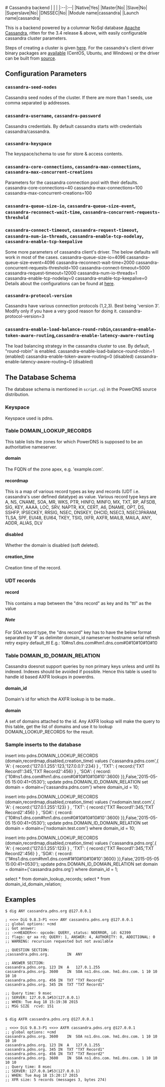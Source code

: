 # Cassandra backend
|&nbsp;|&nbsp;|
|:--|:--|
|Native|Yes|
|Master|No|
|Slave|No|
|Superslave|No|
|DNSSEC|No|
|Module name|cassandra|
|Launch name|cassandra|

This is a backend powered by a columnar NoSql database [Apache Cassandra](http://cassandra.apache.org/), ritten for the 3.4 release & above, with easily configurable cassandra cluster parameters.

Steps of creating a cluster is given [here](http://wiki.apache.org/cassandra/GettingStarted).
For the cassandra's client driver binary packages are [available](http://downloads.datastax.com/cpp-driver/) (CentOS, Ubuntu, and Windows) or the driver can be built from [source](http://datastax.github.io/cpp-driver/topics/building/).

## Configuration Parameters

### `cassandra-seed-nodes`
Cassandra seed nodes of the cluster. If there are more than 1 seeds, use comma separated ip addresses.

### `cassandra-username`, `cassandra-password`
Cassandra credentials. By default cassandra starts with credentials cassandra/cassandra.

### `cassandra-keyspace`
The keyspace/schema to use for store & access contents.

### `cassandra-core-connections`, `cassandra-max-connections`, `cassandra-max-concurrent-creations`
Parameters for the cassandra connection pool with their defaults.
cassandra-core-connections=40
cassandra-max-connections=100
cassandra-max-concurrent-creations=100

### `cassandra-queue-size-io`, `cassandra-queue-size-event`, `cassandra-reconnect-wait-time`, `cassandra-concurrent-requests-threshold`
### `cassandra-connect-timeout`, `cassandra-request-timeout`, `cassandra-num-io-threads`, `cassandra-enable-tcp-nodelay`, `cassandra-enable-tcp-keepalive`
Some more parameters of cassandra client's driver. The below defaults will work in most of the cases.
cassandra-queue-size-io=4096
cassandra-queue-size-event=4096
cassandra-reconnect-wait-time=2000
cassandra-concurrent-requests-threshold=100
cassandra-connect-timeout=5000
cassandra-request-timeout=12000
cassandra-num-io-threads=1
cassandra-enable-tcp-nodelay=0
cassandra-enable-tcp-keepalive=0
Details about the configurations can be found at [here](http://datastax.github.io/cpp-driver/api/CassCluster/).

### `cassandra-protocol-version`
Cassandra have various connection protocols (1,2,3). Best being 'version 3'. Modify only if you have a very good reason for doing it.
cassandra-protocol-version=3

### `cassandra-enable-load-balance-round-robin`,`cassandra-enable-token-aware-routing`,`cassandra-enable-latency-aware-routing`
The load balancing strategy in the cassandra cluster to use. By default, "round-robin" is enabled.
cassandra-enable-load-balance-round-robin=1   (enabled)
cassandra-enable-token-aware-routing=0        (disabled)
cassandra-enable-latency-aware-routing=0      (disabled)

## The Database Schema
The database schema is mentioned in `script.cql` in the PowerDNS source distribution. 

### Keyspace
Keyspace used is pdns.

### Table DOMAIN\_LOOKUP\_RECORDS
This table lists the zones for which PowerDNS is supposed to be an authoritative nameserver.

#### domain
The FQDN of the zone apex, e.g. 'example.com'.

#### recordmap
This is a map of various record types as key and records (UDT i.e. cassandra's user defined datatype) as value.
Various record type keys are
A, NS, CNAME, SOA, MR, WKS, PTR, HINFO, MINFO, MX, TXT, RP, AFSDB, SIG, KEY, AAAA, LOC, SRV, NAPTR, KX,
CERT, A6, DNAME, OPT, DS, SSHFP, IPSECKEY, RRSIG, NSEC, DNSKEY, DHCID, NSEC3, NSEC3PARAM,
TLSA, SPF, EUI48, EUI64, TKEY, TSIG, IXFR, AXFR, MAILB, MAILA, ANY, ADDR, ALIAS, DLV

#### disabled
Whether the domain is disabled (soft deleted).

#### creation\_time
Creation time of the record.

### UDT records

#### record
This contains a map between the "dns record" as key and its "ttl" as the value
##### Note
For SOA record type, the "dns record" key has to have the below format separated by '#' as delimiter
domain_id nameserver	hostname    serial refresh retry expiry default_ttl
E.g.:
10#ns1.dns.com#hm1.dns.com#0#10#10#10#10


### Table DOMAIN\_ID\_DOMAIN\_RELATION
Cassandra doesnot support queries by non primary keys unless and until its indexed. Indexes should be avoided if possible.
Hence this table is used to handle id based AXFR lookups in powerdns.

#### domain_id
Domain's id for which the AXFR lookup is to be made..

#### domain
A set of domains attached to the id.
Any AXFR lookup will make the query to this table, get the list of domains and use it to lookup DOMAIN\_LOOKUP\_RECORDS for the result.

### Sample inserts to the database

insert into pdns.DOMAIN_LOOKUP_RECORDS (domain,recordmap,disabled,creation_time) values ('cassandra.pdns.com',{ 'A': { record:{'127.0.1.255':123,'127.0.0.1':234} } , 'TXT': { record:{'TXT Record1':345,'TXT Record2':456} } , 'SOA': { record:{'10#ns1.dns.com#hm1.dns.com#0#10#10#10#10':3600} }},False,'2015-05-05 15:00:41+0530');
update pdns.DOMAIN_ID_DOMAIN_RELATION set domain = domain+{'cassandra.pdns.com'} where domain_id = 10;

insert into pdns.DOMAIN_LOOKUP_RECORDS (domain,recordmap,disabled,creation_time) values ('nxdomain.test.com',{ 'A': { record:{'127.0.1.255':123} } , 'TXT': { record:{'TXT Record1':345,'TXT Record2':456} } , 'SOA': { record:{'10#ns1.dns.com#hm1.dns.com#0#10#10#10#10':3600} }},False,'2015-05-05 15:00:41+0530');
update pdns.DOMAIN_ID_DOMAIN_RELATION set domain = domain+{'nxdomain.test.com'} where domain_id = 10;

insert into pdns.DOMAIN_LOOKUP_RECORDS (domain,recordmap,disabled,creation_time) values ('cassandra.pdns.org',{ 'A': { record:{'127.0.1.255':123} } , 'TXT': { record:{'TXT Record1':345,'TXT Record2':456} } , 'SOA': { record:{'1#ns1.dns.com#hm1.dns.com#1#10#10#10#10':3600} }},False,'2015-05-05 15:00:41+0530');
update pdns.DOMAIN_ID_DOMAIN_RELATION set domain = domain+{'cassandra.pdns.org'} where domain_id = 1;

select * from domain_lookup_records;
select * from domain_id_domain_relation;

## Examples

```
$ dig ANY cassandra.pdns.org @127.0.0.1

; <<>> DiG 9.8.3-P1 <<>> ANY cassandra.pdns.org @127.0.0.1
;; global options: +cmd
;; Got answer:
;; ->>HEADER<<- opcode: QUERY, status: NOERROR, id: 62399
;; flags: qr aa rd; QUERY: 1, ANSWER: 4, AUTHORITY: 0, ADDITIONAL: 0
;; WARNING: recursion requested but not available

;; QUESTION SECTION:
;cassandra.pdns.org.		IN	ANY

;; ANSWER SECTION:
cassandra.pdns.org.	123	IN	A	127.0.1.255
cassandra.pdns.org.	3600	IN	SOA	ns1.dns.com. hm1.dns.com. 1 10 10 10 10
cassandra.pdns.org.	456	IN	TXT	"TXT Record2"
cassandra.pdns.org.	345	IN	TXT	"TXT Record1"

;; Query time: 9 msec
;; SERVER: 127.0.0.1#53(127.0.0.1)
;; WHEN: Tue Aug 18 15:19:38 2015
;; MSG SIZE  rcvd: 151


$ dig AXFR cassandra.pdns.org @127.0.0.1

; <<>> DiG 9.8.3-P1 <<>> AXFR cassandra.pdns.org @127.0.0.1
;; global options: +cmd
cassandra.pdns.org.	3600	IN	SOA	ns1.dns.com. hm1.dns.com. 1 10 10 10 10
cassandra.pdns.org.	123	IN	A	127.0.1.255
cassandra.pdns.org.	345	IN	TXT	"TXT Record1"
cassandra.pdns.org.	456	IN	TXT	"TXT Record2"
cassandra.pdns.org.	3600	IN	SOA	ns1.dns.com. hm1.dns.com. 1 10 10 10 10
;; Query time: 8 msec
;; SERVER: 127.0.0.1#53(127.0.0.1)
;; WHEN: Tue Aug 18 15:20:17 2015
;; XFR size: 5 records (messages 3, bytes 274)
```